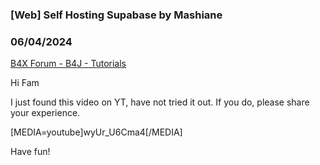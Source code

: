 ### [Web] Self Hosting Supabase by Mashiane
### 06/04/2024
[B4X Forum - B4J - Tutorials](https://www.b4x.com/android/forum/threads/161515/)

Hi Fam  
  
I just found this video on YT, have not tried it out. If you do, please share your experience.  
  
[MEDIA=youtube]wyUr\_U6Cma4[/MEDIA]  
  
Have fun!